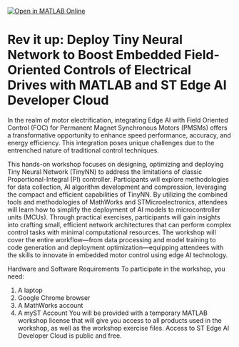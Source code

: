 [![Open in MATLAB Online](https://www.mathworks.com/images/responsive/global/open-in-matlab-online.svg)](https://workshop-matlab.mathworks.com/open/github/v1?repo=Brenda-MW/RevUp_EAIF_AUSTIN-2025)
# Rev it up: Deploy Tiny Neural Network to Boost Embedded Field-Oriented Controls of Electrical Drives with MATLAB and ST Edge AI Developer Cloud

In the realm of motor electrification, integrating Edge AI with Field Oriented Control (FOC) for Permanent Magnet Synchronous Motors (PMSMs) offers a transformative opportunity to enhance speed performance, accuracy, and energy efficiency. This integration poses unique challenges due to the entrenched nature of traditional control techniques.

This hands-on workshop focuses on designing, optimizing and deploying Tiny Neural Network (TinyNN) to address the limitations of classic Proportional-Integral (PI) controller. Participants will explore methodologies for data collection, AI algorithm development and compression, leveraging the compact and efficient capabilities of TinyNN. By utilizing the combined tools and methodologies of MathWorks and STMicroelectronics, attendees will learn how to simplify the deployment of AI models to microcontroller units (MCUs). Through practical exercises, participants will gain insights into crafting small, efficient network architectures that can perform complex control tasks with minimal computational resources. The workshop will cover the entire workflow—from data processing and model training to code generation and deployment optimization—equipping attendees with the skills to innovate in embedded motor control using edge AI technology.

Hardware and Software Requirements
To participate in the workshop, you need: 
1.	A laptop
2.	Google Chrome browser
3.	A MathWorks account
4.	A myST Account
You will be provided with a temporary MATLAB workshop license that will give you access to all products used in the workshop, as well as the workshop exercise files. Access to ST Edge AI Developer Cloud is public and free. 

